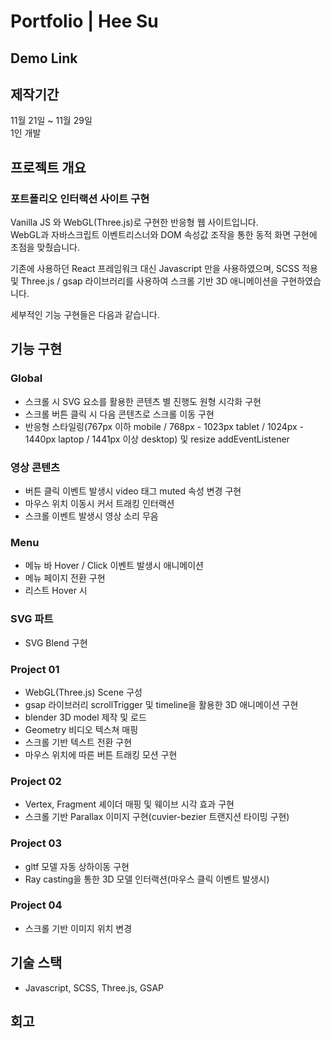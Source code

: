 # Portfolio | Hee Su 

## Demo Link

## 제작기간  
11월 21일 ~ 11월 29일  
1인 개발  
  
  
## 프로젝트 개요  
  
### 포트폴리오 인터랙션 사이트 구현   
Vanilla JS 와 WebGL(Three.js)로 구현한 반응형 웹 사이트입니다.  
WebGL과 자바스크립트 이벤트리스너와 DOM 속성값 조작을 통한 동적 화면 구현에 초점을 맞췄습니다.  
  
  
기존에 사용하던 React 프레임워크 대신 Javascript 만을 사용하였으며, SCSS 적용 및 Three.js / gsap 라이브러리를 사용하여 스크롤 기반 3D 애니메이션을 구현하였습니다.    
  
  
세부적인 기능 구현들은 다음과 같습니다.  

## 기능 구현  
  
### Global  
  
- 스크롤 시 SVG 요소를 활용한 콘텐츠 별 진행도 원형 시각화 구현  
- 스크롤 버튼 클릭 시 다음 콘텐츠로 스크롤 이동 구현  
- 반응형 스타일링(767px 이하 mobile / 768px - 1023px tablet / 1024px - 1440px laptop / 1441px 이상 desktop) 및 resize addEventListener  
  
  
### 영상 콘텐츠  
  
- 버튼 클릭 이벤트 발생시 video 태그 muted 속성 변경 구현  
- 마우스 위치 이동시 커서 트래킹 인터랙션   
- 스크롤 이벤트 발생시 영상 소리 무음  
  
  
### Menu  
  
- 메뉴 바 Hover / Click 이벤트 발생시 애니메이션  
- 메뉴 페이지 전환 구현 
- 리스트 Hover 시 
  
  
### SVG 파트  
  
- SVG Blend 구현  
  
  
### Project 01  
  
- WebGL(Three.js) Scene 구성  
- gsap 라이브러리 scrollTrigger 및 timeline을 활용한 3D 애니메이션 구현  
- blender 3D model 제작 및 로드   
- Geometry 비디오 텍스쳐 매핑   
- 스크롤 기반 텍스트 전환 구현  
- 마우스 위치에 따른 버튼 트래킹 모션 구현  
  
  
### Project 02  
  
- Vertex, Fragment 셰이더 매핑 및 웨이브 시각 효과 구현  
- 스크롤 기반 Parallax 이미지 구현(cuvier-bezier 트랜지션 타이밍 구현)  
  
  
### Project 03  
  
- gltf 모델 자동 상하이동 구현  
- Ray casting을 통한 3D 모델 인터랙션(마우스 클릭 이벤트 발생시)  
  
  
### Project 04  
  
- 스크롤 기반 이미지 위치 변경  
  
  
## 기술 스택  
  
- Javascript, SCSS, Three.js, GSAP  
  
  
## 회고  
  
### 

